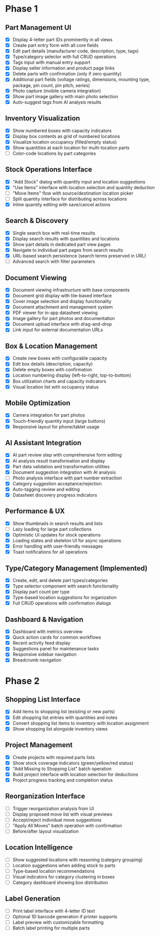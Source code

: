 # Phase 1

## Part Management UI
- [x] Display 4-letter part IDs prominently in all views
- [x] Create part entry form with all core fields
- [x] Edit part details (manufacturer code, description, type, tags)
- [x] Type/category selector with full CRUD operations
- [x] Tags input with manual entry support
- [x] Display seller information and product page links
- [x] Delete parts with confirmation (only if zero quantity)
- [x] Additional part fields (voltage ratings, dimensions, mounting type, package, pin count, pin pitch, series)
- [x] Photo capture (mobile camera integration)
- [x] Show part image gallery with main photo selection
- [x] Auto-suggest tags from AI analysis results

## Inventory Visualization
- [x] Show numbered boxes with capacity indicators
- [x] Display box contents as grid of numbered locations
- [x] Visualize location occupancy (filled/empty status)
- [x] Show quantities at each location for multi-location parts
- [ ] Color-code locations by part categories

## Stock Operations Interface
- [x] "Add Stock" dialog with quantity input and location suggestions
- [x] "Use Items" interface with location selection and quantity deduction
- [ ] "Move Items" flow with source/destination location picker
- [ ] Split quantity interface for distributing across locations
- [x] Inline quantity editing with save/cancel actions

## Search & Discovery
- [x] Single search box with real-time results
- [x] Display search results with quantities and locations
- [x] Show part details in dedicated part view pages
- [x] Navigate to individual part pages from search results
- [x] URL-based search persistence (search terms preserved in URL)
- [ ] Advanced search with filter parameters

## Document Viewing
- [x] Document viewing infrastructure with base components
- [x] Document grid display with tile-based interface
- [x] Cover image selection and display functionality
- [x] Document attachment and management system
- [x] PDF viewer for in-app datasheet viewing
- [x] Image gallery for part photos and documentation
- [x] Document upload interface with drag-and-drop
- [x] Link input for external documentation URLs

## Box & Location Management
- [x] Create new boxes with configurable capacity
- [x] Edit box details (description, capacity)
- [x] Delete empty boxes with confirmation
- [x] Location numbering display (left-to-right, top-to-bottom)
- [x] Box utilization charts and capacity indicators
- [x] Visual location list with occupancy status

## Mobile Optimization
- [x] Camera integration for part photos
- [x] Touch-friendly quantity input (large buttons)
- [x] Responsive layout for phone/tablet usage

## AI Assistant Integration
- [x] AI part review step with comprehensive form editing
- [x] AI analysis result transformation and display
- [x] Part data validation and transformation utilities
- [x] Document suggestion integration with AI analysis
- [ ] Photo analysis interface with part number extraction
- [x] Category suggestion acceptance/rejection
- [x] Auto-tagging review and editing
- [x] Datasheet discovery progress indicators

## Performance & UX
- [x] Show thumbnails in search results and lists
- [ ] Lazy loading for large part collections
- [x] Optimistic UI updates for stock operations
- [x] Loading states and skeleton UI for async operations
- [x] Error handling with user-friendly messages
- [x] Toast notifications for all operations

## Type/Category Management (Implemented)
- [x] Create, edit, and delete part types/categories
- [x] Type selector component with search functionality
- [x] Display part count per type
- [x] Type-based location suggestions for organization
- [x] Full CRUD operations with confirmation dialogs

## Dashboard & Navigation 
- [x] Dashboard with metrics overview
- [x] Quick action cards for common workflows
- [x] Recent activity feed display
- [x] Suggestions panel for maintenance tasks
- [x] Responsive sidebar navigation
- [x] Breadcrumb navigation

# Phase 2

## Shopping List Interface
- [x] Add items to shopping list (existing or new parts)
- [x] Edit shopping list entries with quantities and notes
- [x] Convert shopping list items to inventory with location assignment
- [x] Show shopping list alongside inventory views

## Project Management
- [x] Create projects with required parts lists
- [x] Show stock coverage indicators (green/yellow/red status)
- [x] "Add Missing to Shopping List" batch operation
- [x] Build project interface with location selection for deductions
- [x] Project progress tracking and completion status

## Reorganization Interface
- [ ] Trigger reorganization analysis from UI
- [ ] Display proposed move list with visual previews
- [ ] Accept/reject individual move suggestions
- [ ] "Apply All Moves" batch operation with confirmation
- [ ] Before/after layout visualization

## Location Intelligence
- [ ] Show suggested locations with reasoning (category grouping)
- [ ] Location suggestions when adding stock to parts
- [ ] Type-based location recommendations
- [ ] Visual indicators for category clustering in boxes
- [ ] Category dashboard showing box distribution

## Label Generation
- [ ] Print label interface with 4-letter ID text
- [ ] Optional 1D barcode generation if printer supports
- [ ] Label preview with customizable formatting
- [ ] Batch label printing for multiple parts
